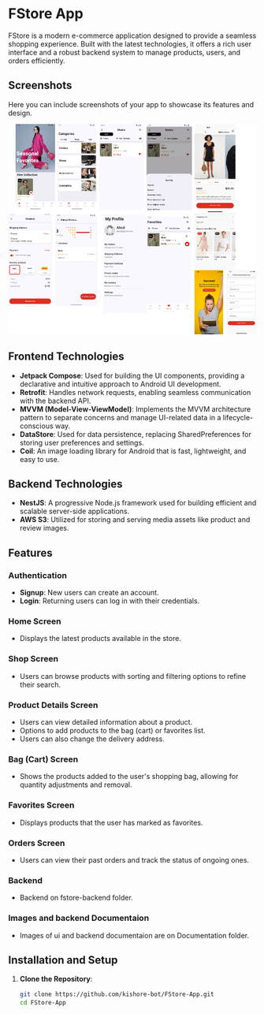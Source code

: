 # FStore App

FStore is a modern e-commerce application designed to provide a seamless shopping experience. Built with the latest technologies, it offers a rich user interface and a robust backend system to manage products, users, and orders efficiently.


## Screenshots

Here you can include screenshots of your app to showcase its features and design.

![App_Ui](https://github.com/kishore-bot/FStore-App/blob/main/documents/app%20ui.png)



## Frontend Technologies

- **Jetpack Compose**: Used for building the UI components, providing a declarative and intuitive approach to Android UI development.
- **Retrofit**: Handles network requests, enabling seamless communication with the backend API.
- **MVVM (Model-View-ViewModel)**: Implements the MVVM architecture pattern to separate concerns and manage UI-related data in a lifecycle-conscious way.
- **DataStore**: Used for data persistence, replacing SharedPreferences for storing user preferences and settings.
- **Coil**: An image loading library for Android that is fast, lightweight, and easy to use.

## Backend Technologies

- **NestJS**: A progressive Node.js framework used for building efficient and scalable server-side applications.
- **AWS S3**: Utilized for storing and serving media assets like product and review images.

## Features

### Authentication

- **Signup**: New users can create an account.
- **Login**: Returning users can log in with their credentials.

### Home Screen

- Displays the latest products available in the store.

### Shop Screen

- Users can browse products with sorting and filtering options to refine their search.

### Product Details Screen

- Users can view detailed information about a product.
- Options to add products to the bag (cart) or favorites list.
- Users can also change the delivery address.

### Bag (Cart) Screen

- Shows the products added to the user's shopping bag, allowing for quantity adjustments and removal.

### Favorites Screen

- Displays products that the user has marked as favorites.

### Orders Screen

- Users can view their past orders and track the status of ongoing ones.

### Backend

- Backend on fstore-backend folder.

### Images and backend Documentaion

- Images of ui and backend documentaion are on Documentation folder.




## Installation and Setup

1. **Clone the Repository**:
   ```bash
   git clone https://github.com/kishore-bot/FStore-App.git
   cd FStore-App
